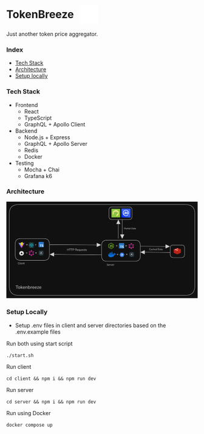 <h1 style="display:flex; flex-direction:row; gap:1rem; align-items:center; justify-items:center;"> TokenBreeze <img src="./client/public/waves.svg"/></h1>
Just another token price aggregator.

### Index

- [Tech Stack](#tech-stack)
- [Architecture](#architecture)
- [Setup locally](#setup-locally)

### Tech Stack

- Frontend
  - React
  - TypeScript
  - GraphQL + Apollo Client
- Backend
  - Node.js + Express
  - GraphQL + Apollo Server
  - Redis
  - Docker
- Testing
  - Mocha + Chai
  - Grafana k6

### Architecture

![architecture](./client/public/tokenbreeze_arch.png)

### Setup Locally

- Setup .env files in client and server directories based on the .env.example files

Run both using start script

```
./start.sh
```

Run client

```
cd client && npm i && npm run dev
```

Run server

```
cd server && npm i && npm run dev
```

Run using Docker

```
docker compose up
```
